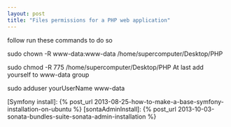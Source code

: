 ```yaml
---
layout: post
title: "Files permissions for a PHP web application"
---
```



follow run these commands to do so

sudo chown -R www-data:www-data /home/supercomputer/Desktop/PHP

sudo chmod -R 775 /home/supercomputer/Desktop/PHP
At last add yourself to www-data group

sudo adduser yourUserName www-data



[Symfony install]: {% post_url 2013-08-25-how-to-make-a-base-symfony-installation-on-ubuntu %}
[sontaAdminInstall]: {% post_url 2013-10-03-sonata-bundles-suite-sonata-admin-installation %}
